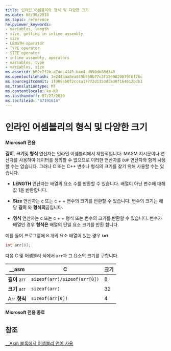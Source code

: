 ```yaml
---
title: 인라인 어셈블리의 형식 및 다양한 크기
ms.date: 08/30/2018
ms.topic: reference
helpviewer_keywords:
- variables, length
- size, getting in inline assembly
- size
- LENGTH operator
- TYPE operator
- SIZE operator
- inline assembly, operators
- variables, type
- variables, size
ms.assetid: b62c2f2b-a7ad-4145-bae4-d890db86d348
ms.openlocfilehash: 3e244aaa8ea849b558b77c3f1569820079f6f76c
ms.sourcegitcommit: 1f009ab0f2cc4a177f2d1353d5a38f164612bdb1
ms.translationtype: MT
ms.contentlocale: ko-KR
ms.lasthandoff: 07/27/2020
ms.locfileid: "87191614"
---
```

# <a name="type-and-variable-sizes-in-inline-assembly"></a>인라인 어셈블리의 형식 및 다양한 크기

**Microsoft 전용**

**길이**, **크기**및 **형식** 연산자는 인라인 어셈블리에서 제한적입니다. MASM 지시문이나 연산자를 사용하여 데이터를 정의할 수 없으므로 이러한 연산자를 `DUP` 연산자와 함께 사용할 수는 없습니다. 그러나 C 또는 C++ 변수나 형식의 크기를 찾기 위해 사용할 수는 있습니다.

- **LENGTH** 연산자는 배열의 요소 수를 반환할 수 있습니다. 배열이 아닌 변수에 대해 값 1을 반환합니다.

- **Size** 연산자는 c 또는 c + + 변수의 크기를 반환할 수 있습니다. 변수의 크기는 해당 **길이** 와 **형식의**곱입니다.

- **형식** 연산자는 c 또는 c + + 형식 또는 변수의 크기를 반환할 수 있습니다. 변수가 배열인 경우 **형식은** 배열의 단일 요소 크기를 반환 합니다.

예를 들어 프로그램에 8 개의 요소 배열이 있는 경우 **`int`**

```cpp
int arr[8];
```

다음 C 및 어셈블리 식에서 `arr`과 그 요소의 크기를 구합니다.

|__asm|C|크기|
|-------------|-------|----------|
|**길이** arr|`sizeof(arr)/sizeof(arr[0])`|8|
|**크기** arr|`sizeof(arr)`|32|
|Arr **형식**|`sizeof(arr[0])`|4|

**Microsoft 전용 종료**

## <a name="see-also"></a>참조

[__Asm 블록에서 어셈블리 언어 사용](../../assembler/inline/using-assembly-language-in-asm-blocks.md)<br/>
